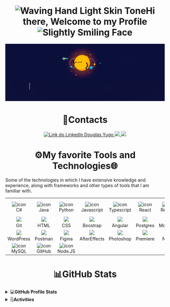 <h1 align="center"><img src="https://raw.githubusercontent.com/Tarikul-Islam-Anik/Animated-Fluent-Emojis/master/Emojis/Hand%20gestures/Waving%20Hand%20Light%20Skin%20Tone.png" alt="Waving Hand Light Skin Tone" width="25" height="25">Hi there, Welcome to my Profile <img src="https://raw.githubusercontent.com/Tarikul-Islam-Anik/Animated-Fluent-Emojis/master/Emojis/Smilies/Slightly%20Smiling%20Face.png" alt="Slightly Smiling Face" width="25" height="25"></h1>

<img src="background_presentation.gif" alt="Gif com a apresentação principal">

<h1 align="center">📱Contacts</h1>

<p align="center">
<a href="https://www.linkedin.com/in/douglas-yugo/">
  <img src="https://img.shields.io/badge/LinkedIn-0077B5?style=for-the-badge&logo=linkedin&logoColor=white" alt="Link do LinkedIn Douglas Yugo">
</a>
<a href="https://www.instagram.com/douglasyugo/">
  <img src="https://img.shields.io/badge/Instagram-%23E4405F.svg?style=for-the-badge&logo=Instagram&logoColor=white">
</a>
<a href="https://www.youtube.com/@DouglasYugoDev">
  <img src="https://img.shields.io/badge/YouTube-FF0000.svg?style=for-the-badge&logo=YouTube&logoColor=white">
</a>
</p>

<h1 align=center>⚙My favorite Tools and Technologies🌐</h1>
<p>Some of the technologies in which I have extensive knowledge and experience, along with frameworks and other types of tools that I am familiar with.</p>

<table align="center">
  <tr>
      <td align="center" width="96">
          <img src="https://techstack-generator.vercel.app/csharp-icon.svg" alt="icon" width="65" height="65">
      <br>C#
    </td>
    <td align="center" width="96">
        <img src="https://techstack-generator.vercel.app/java-icon.svg" alt="icon" width="65" height="65">
      <br>Java
    </td>
    <td align="center" width="96">
        <img src="https://techstack-generator.vercel.app/python-icon.svg" alt="icon" width="65" height="65">
      <br>Python
    </td>
    <td align="center" width="96">
      <img src="https://techstack-generator.vercel.app/js-icon.svg" alt="icon" width="65" height="65">
      <br>Javascript
    </td>
    <td align="center" width="96">
      <img src="https://techstack-generator.vercel.app/ts-icon.svg" alt="icon" width="65" height="65">
      <br>Typescript
    </td>
    <td align="center" width="96">
      <img src="https://techstack-generator.vercel.app/react-icon.svg" alt="icon" width="65" height="65">
      <br>React
    </td>
    <td align="center" width="96">
       <img src="https://techstack-generator.vercel.app/restapi-icon.svg" alt="icon" width="65" height="65">
      <br>Rest API
    </td>
    <td align="center" width="96">
      <img src="https://techstack-generator.vercel.app/docker-icon.svg" alt="icon" width="65" height="65">
      <br>Docker
    </td>
    <td align="center" width="96">
      <img src="https://techstack-generator.vercel.app/aws-icon.svg" alt="icon" width="65" height="65">
      <br>AWS
    </td>
  </tr>
  
  <tr>
    <td align="center" width="48">
      <img src="https://skillicons.dev/icons?i=git">
      <br>Git
    </td>
    <td align="center" width="48">
      <img src="https://skillicons.dev/icons?i=html">
      <br>HTML
    </td>
    <td align="center" width="48">
      <img src="https://skillicons.dev/icons?i=css">
      <br>CSS
    </td>
      <td align="center" width="48">
      <img src="https://skillicons.dev/icons?i=bootstrap">
      <br>Boostrap
    </td>
      <td align="center" width="48">
      <img src="https://skillicons.dev/icons?i=angular">
      <br>Angular
    </td>
      <td align="center" width="48">
      <img src="https://skillicons.dev/icons?i=postgres">
      <br>Postgres
    </td>
      <td align="center" width="48">
      <img src="https://skillicons.dev/icons?i=mongodb">
      <br>MongoDB
    </td>
        <td align="center" width="48">
      <img src="https://skillicons.dev/icons?i=dotnet">
      <br>ASP.NET
    </td>
      <td align="center" width="48">
      <img src="https://skillicons.dev/icons?i=spring">
      <br>Spring
    </td>
  </tr>
  
  <tr>
      <td align="center" width="48">
      <img src="https://skillicons.dev/icons?i=wordpress">
      <br>WordPress
    </td>
      <td align="center" width="48">
      <img src="https://skillicons.dev/icons?i=postman">
      <br>Postman
    </td>
      <td align="center" width="48">
      <img src="https://skillicons.dev/icons?i=figma">
      <br>Figma
    </td>
      <td align="center" width="48">
      <img src="https://skillicons.dev/icons?i=ae">
      <br>AfterEffects
    </td>
      <td align="center" width="48">
      <img src="https://skillicons.dev/icons?i=ps">
      <br>Photoshop
    </td>
      <td align="center" width="48">
      <img src="https://skillicons.dev/icons?i=pr">
      <br>Premiere
    </td>
      <td align="center" width="48">
      <img src="https://skillicons.dev/icons?i=notion">
      <br>Notion
    </td>
      <td align="center" width="48">
      <img src="https://skillicons.dev/icons?i=gcp">
      <br>GoogleCloud
    </td>
      <td align="center" width="48">
      <img src="https://skillicons.dev/icons?i=gitlab">
      <br>GitLab
    </td>
  </tr>
  
  <tr>
        <td align="center" width="96">
      <img src="https://techstack-generator.vercel.app/mysql-icon.svg" alt="icon" width="65" height="65">
      <br>MySQL
    </td>
    <td align="center" width="96">
      <img src="https://techstack-generator.vercel.app/github-icon.svg" alt="icon" width="65" height="65">
      <br>GitHub
    </td>
    <td align="center" width="96">
       <img src="https://techstack-generator.vercel.app/nginx-icon.svg" alt="icon" width="65" height="65">
      <br>Node.JS
    </td>
  </tr>
</table>

<h1 align="center">📊GitHub Stats</h1>

<details>
  <summary>💻<b>GitHub Profile Stats</b></summary>
  <div align="center">
    <img height="180em" src="https://github-readme-stats.vercel.app/api/top-langs/?username=DouglasIde&layout=compact&langs_count=7&theme=tokyonight"/>
    <img height="180em" src="https://github-readme-stats.vercel.app/api?username=DouglasIde&show_icons=true&theme=tokyonight&include_all_commits=true&count_private=true"/>
  </div>
</details>
<details>
  <summary>🗒️<b>Activities</b></summary>
  <img src="https://github.com/DouglasIde/DouglasIde/assets/110436292/f50c94af-92e5-4fda-9479-e78fd2d9d327">
</details>

